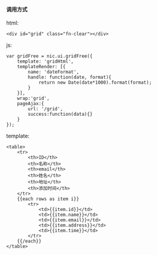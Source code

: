 #### 调用方式 ####

html:

	<div id="grid" class="fn-clear"></div>
	
js:

	var gridFree = nic.ui.gridFree({
		template: 'gridHtml',
		templateRender: [{
			name: 'dateFormat',
			handle: function(date, format){
				return new Date(date*1000).format(format);
			}
		}],
		wrap:'grid',
		pageAjax:{
			url: '/grid',
			success:function(data){}
		}
	});
	
template:

	<table>
		<tr>
			<th>ID</th>
			<th>名称</th>
			<th>email</th>
			<th>姓名</th>
			<th>地址</th>
			<th>添加时间</th>
		</tr>
		{{each rows as item i}}
			<tr>
				<td>{{item.id}}</td>
				<td>{{item.name}}</td>
				<td>{{item.email}}</td>
				<td>{{item.address}}</td>
				<td>{{item.time}}</td>
			</tr>
		{{/each}}
	</table>